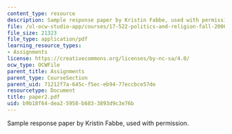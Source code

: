 ```yaml
---
content_type: resource
description: Sample response paper by Kristin Fabbe, used with permission.
file: /ol-ocw-studio-app/courses/17-522-politics-and-religion-fall-2006/b9b18f64dea25958b6833893d9c3e76b_paper2.pdf
file_size: 21323
file_type: application/pdf
learning_resource_types:
- Assignments
license: https://creativecommons.org/licenses/by-nc-sa/4.0/
ocw_type: OCWFile
parent_title: Assignments
parent_type: CourseSection
parent_uid: 71212f7a-645c-f5ec-eb94-77eccbce57de
resourcetype: Document
title: paper2.pdf
uid: b9b18f64-dea2-5958-b683-3893d9c3e76b
---
```

Sample response paper by Kristin Fabbe, used with permission.